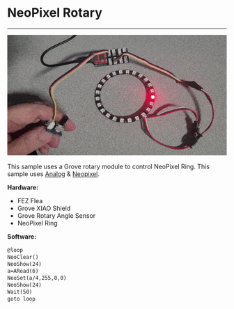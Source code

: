 # NeoPixel Rotary
 ---

![Rotary Module](images/rotary-neopixel.gif)

This sample uses a Grove rotary module to control NeoPixel Ring. This sample uses [Analog](../corelib/analog.md) & [Neopixel](../corelib/neopixel.md).


**Hardware:**
 - FEZ Flea
- Grove XIAO Shield
- Grove Rotary Angle Sensor
- NeoPixel Ring

**Software:**

```basic
@loop
NeoClear()
NeoShow(24)
a=ARead(6)
NeoSet(a/4,255,0,0)
NeoShow(24)
Wait(50)
goto loop
```
